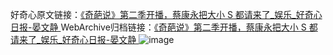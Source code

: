 好奇心原文链接：[《奇葩说》第二季开播，蔡康永把大小 S 都请来了_娱乐_好奇心日报-晏文静 ](https://www.qdaily.com/articles/11259.html)
WebArchive归档链接：[《奇葩说》第二季开播，蔡康永把大小 S 都请来了_娱乐_好奇心日报-晏文静 ](http://web.archive.org/web/20190623164109/https://www.qdaily.com/articles/11259.html)
![image](http://ww3.sinaimg.cn/large/007d5XDply1g3wgk8trxpj30u03jo7wh)